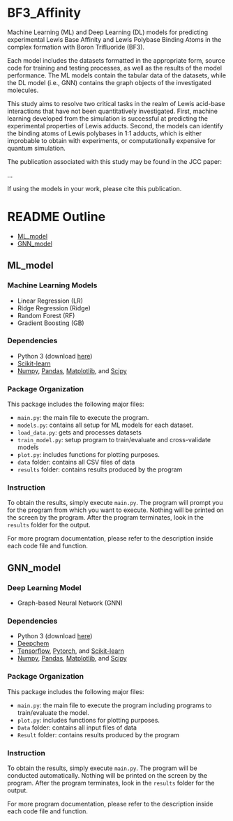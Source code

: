 # BF3_Affinity
Machine Learning (ML) and Deep Learning (DL) models for predicting experimental Lewis Base Affinity and Lewis Polybase Binding Atoms in the complex formation with Boron Trifluoride (BF3).

Each model includes the datasets formatted in the appropriate form, source code for training and testing processes, as well as the results of the model performance. The ML models contain the tabular data of the datasets, while the DL model (i.e., GNN) contains the graph objects of the investigated molecules.

This study aims to resolve two critical tasks in the realm of Lewis acid-base interactions that have not been quantitatively investigated. First, machine learning developed from the simulation is successful at predicting the experimental properties of Lewis adducts. Second, the models can identify the binding atoms of Lewis polybases in 1:1 adducts, which is either improbable to obtain with experiments, or computationally expensive for quantum simulation.

The publication associated with this study may be found in the JCC paper:

...

If using the models in your work, please cite this publication.

# README Outline
- [ML_model](https://github.com/Comistrylab/BF3_Affinity#ml_model)
- [GNN_model](https://github.com/Comistrylab/BF3_Affinity#gnn_model)
## ML_model
### Machine Learning Models
- Linear Regression (LR)
- Ridge Regression (Ridge)
- Random Forest (RF)
- Gradient Boosting (GB)

### Dependencies
- Python 3 (download [here](https://www.python.org/downloads/))
- [Scikit-learn](https://scikit-learn.org/stable/)
- [Numpy](https://numpy.org/), [Pandas](https://pandas.pydata.org/), [Matplotlib](https://matplotlib.org/), and [Scipy](https://scipy.org/)

### Package Organization
This package includes the following major files:
- `main.py`: the main file to execute the program.
- `models.py`: contains all setup for ML models for each dataset.
- `load_data.py`: gets and processes datasets
- `train_model.py`: setup program to train/evaluate and cross-validate models
- `plot.py`: includes functions for plotting purposes.
- `data` folder: contains all CSV files of data
- `results` folder: contains results produced by the program

### Instruction
To obtain the results, simply execute `main.py`. The program will prompt you for the program from which you want to execute. Nothing will be printed on the screen by the program. After the program terminates, look in the `results` folder for the output.

For more program documentation, please refer to the description inside each code file and function.

## GNN_model
### Deep Learning Model
- Graph-based Neural Network (GNN)

### Dependencies
- Python 3 (download [here](https://www.python.org/downloads/))
- [Deepchem](https://deepchem.readthedocs.io/en/latest/)
- [Tensorflow](https://www.tensorflow.org/), [Pytorch](https://pytorch.org/docs/stable/), and [Scikit-learn](https://scikit-learn.org/stable/)
- [Numpy](https://numpy.org/), [Pandas](https://pandas.pydata.org/), [Matplotlib](https://matplotlib.org/), and [Scipy](https://scipy.org/)

### Package Organization
This package includes the following major files:
- `main.py`: the main file to execute the program including programs to train/evaluate the model.
- `plot.py`: includes functions for plotting purposes.
- `Data` folder: contains all input files of data
- `Result` folder: contains results produced by the program

### Instruction
To obtain the results, simply execute `main.py`. The program will be conducted automatically. Nothing will be printed on the screen by the program. After the program terminates, look in the `results` folder for the output.

For more program documentation, please refer to the description inside each code file and function.
